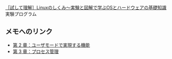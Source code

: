 [［試して理解］Linuxのしくみ～実験と図解で学ぶOSとハードウェアの基礎知識](http://gihyo.jp/book/2018/978-4-7741-9607-7)実験プログラム

## メモへのリンク

- [第 2 章：ユーザモードで実現する機能](./02-syscall-and-non-kernel-os/memo.md)
- [第 3 章：プロセス管理](./03-process-management/memo.md)

